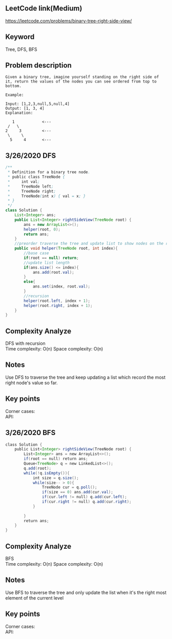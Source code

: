 ## LeetCode link(Medium)
https://leetcode.com/problems/binary-tree-right-side-view/

## Keyword
Tree, DFS, BFS

## Problem description
```
Given a binary tree, imagine yourself standing on the right side of it, return the values of the nodes you can see ordered from top to bottom.

Example:

Input: [1,2,3,null,5,null,4]
Output: [1, 3, 4]
Explanation:

   1            <---
 /   \
2     3         <---
 \     \
  5     4       <---
```
## 3/26/2020 DFS

```java
/**
 * Definition for a binary tree node.
 * public class TreeNode {
 *     int val;
 *     TreeNode left;
 *     TreeNode right;
 *     TreeNode(int x) { val = x; }
 * }
 */
class Solution {
    List<Integer> ans;
    public List<Integer> rightSideView(TreeNode root) {
        ans = new ArrayList<>();
        helper(root, 0);
        return ans;
    }
    //preorder traverse the tree and update list to show nodes on the right
    public void helper(TreeNode root, int index){
        //base case
        if(root == null) return;
        //update list length
        if(ans.size() <= index){
            ans.add(root.val);
        }
        else{
            ans.set(index, root.val);
        }
        //recursion
        helper(root.left, index + 1);
        helper(root.right, index + 1);
    }
}
```

## Complexity Analyze
DFS with recursion\
Time complexity: O(n)
Space complexity: O(n)

## Notes
Use DFS to traverse the tree and keep updating a list which record the most right node's value so far.

## Key points
Corner cases: \
API: 

## 3/26/2020 BFS

```java
class Solution {
    public List<Integer> rightSideView(TreeNode root) {
        List<Integer> ans = new ArrayList<>();
        if(root == null) return ans;
        Queue<TreeNode> q = new LinkedList<>();
        q.add(root);
        while(!q.isEmpty()){
            int size = q.size();
            while(size-- > 0){
                TreeNode cur = q.poll();
                if(size == 0) ans.add(cur.val);
                if(cur.left != null) q.add(cur.left);
                if(cur.right != null) q.add(cur.right);
            }
            
        }
        return ans;
    }
}
```

## Complexity Analyze
BFS\
Time complexity: O(n)
Space complexity: O(n)

## Notes
Use BFS to traverse the tree and only update the list when it's the right most element of the current level

## Key points
Corner cases: \
API: 
